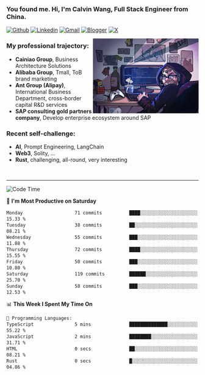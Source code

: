 <!-- Greeting -->
### You found me. Hi, I'm Calvin Wang, Full Stack Engineer from China.

[![Github](https://img.shields.io/badge/-Github-000?style=flat&logo=Github&logoColor=white)](https://github.com/wangjunneil)
[![Linkedin](https://img.shields.io/badge/-LinkedIn-blue?style=flat&logo=Linkedin&logoColor=white)](https://www.linkedin.com/in/wangjunneil/)
[![Gmail](https://img.shields.io/badge/-Gmail-c14438?style=flat&logo=Gmail&logoColor=white)](mailto:wangjunneil@gmail.com)
[![Blogger](https://img.shields.io/badge/-Blogger-gray?style=flat&logo=Blogger&logoColor=white)](https://www.wangjun.dev)
[![X](https://img.shields.io/badge/-Twitter-gray?style=flat&logo=X&logoColor=white)](https://twitter.com/0xICalvin)

<!--Introduction -->

<img align="right" alt="img" src="https://raw.githubusercontent.com/wangjunneil/wangjunneil/main/imgs/cover_image.png" width="55%" height="auto" />

### My professional trajectory: 
- **Cainiao Group**, Business Architecture Solutions
- **Alibaba Group**, Tmall, ToB brand marketing
- **Ant Group (Alipay)**, International Business Department, cross-border capital R&D services
- **SAP consulting gold partners company**, Develop enterprise ecosystem around SAP
### Recent self-challenge:
- **AI**, Prompt Engineering, LangChain
- **Web3**, Solity, ...
- **Rust**, challenging, all-round, very interesting

<br/>

---
<!-- Your badges -->

<!--START_SECTION:waka-->
![Code Time](http://img.shields.io/badge/Code%20Time-333%20hrs%2036%20mins-blue)

📅 **I'm Most Productive on Saturday** 

```text
Monday                   71 commits          ████░░░░░░░░░░░░░░░░░░░░░   15.33 % 
Tuesday                  38 commits          ██░░░░░░░░░░░░░░░░░░░░░░░   08.21 % 
Wednesday                55 commits          ███░░░░░░░░░░░░░░░░░░░░░░   11.88 % 
Thursday                 72 commits          ████░░░░░░░░░░░░░░░░░░░░░   15.55 % 
Friday                   50 commits          ███░░░░░░░░░░░░░░░░░░░░░░   10.80 % 
Saturday                 119 commits         ██████░░░░░░░░░░░░░░░░░░░   25.70 % 
Sunday                   58 commits          ███░░░░░░░░░░░░░░░░░░░░░░   12.53 % 
```


📊 **This Week I Spent My Time On** 

```text
💬 Programming Languages: 
TypeScript               5 mins              ██████████████░░░░░░░░░░░   55.22 % 
JavaScript               2 mins              ████████░░░░░░░░░░░░░░░░░   31.71 % 
HTML                     0 secs              ██░░░░░░░░░░░░░░░░░░░░░░░   08.21 % 
Rust                     0 secs              █░░░░░░░░░░░░░░░░░░░░░░░░   04.86 % 
```


<!--END_SECTION:waka-->

